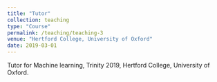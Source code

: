 ```yaml
---
title: "Tutor"
collection: teaching
type: "Course"
permalink: /teaching/teaching-3
venue: "Hertford College, University of Oxford"
date: 2019-03-01
---
```

Tutor for Machine learning, Trinity 2019, Hertford College, University of Oxford.
